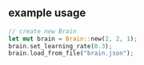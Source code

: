 ## example usage

```rs
// create new Brain
let mut brain = Brain::new(2, 2, 1);
brain.set_learning_rate(0.3);
brain.load_from_file("brain.json");

```

